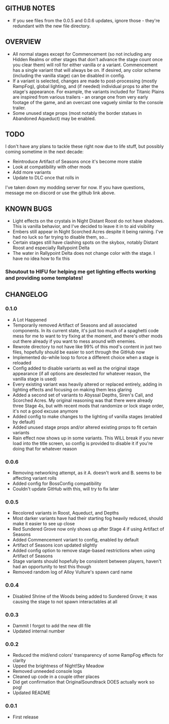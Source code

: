 ## GITHUB NOTES
- If you see files from the 0.0.5 and 0.0.6 updates, ignore those - they're redundant with the new file directory.

## OVERVIEW
- All normal stages except for Commencement (so not including any Hidden Realms or other stages that don't advance the stage count once you clear them) will roll for either vanilla or a variant. Commencement has a single variant that will always be on. If desired, any color scheme (including the vanilla stage) can be disabled in config.
- If a variant is selected, changes are made to post-processing (mostly RampFog), global lighting, and (if needed) individual props to alter the stage's appearance. For example, the variants included for Titanic Plains are inspired from various trailers - an orange one from very early footage of the game, and an overcast one vaguely similar to the console trailer.
- Some unused stage props (most notably the border statues in Abandoned Aqueduct) may be enabled.

## TODO
I don't have any plans to tackle these right now due to life stuff, but possibly coming sometime in the next decade:
- Reintroduce Artifact of Seasons once it's become more stable
- Look at compatibility with other mods
- Add more variants
- Update to DLC once that rolls in

I've taken down my modding server for now. If you have questions, message me on discord or use the github link above.

## KNOWN BUGS
- Light effects on the crystals in Night Distant Roost do not have shadows. This is vanilla behavior, and I've decided to leave it in to aid visibility
- Embers still appear in Night Scorched Acres despite it being raining. I've had no luck so far trying to disable them, so...
- Certain stages still have clashing spots on the skybox, notably Distant Roost and especially Rallypoint Delta
- The water in Rallypoint Delta does not change color with the stage. I have no idea how to fix this

### Shoutout to HIFU for helping me get lighting effects working and providing some templates!

## CHANGELOG

### 0.1.0
- A Lot Happened
- Temporarily removed Artifact of Seasons and all associated components. In its current state, it's just too much of a spaghetti code mess for me to want to try fixing at the moment, and there's other mods out there already if you want to mess around with enemies.
- Rewrote directory to not have like 99% of this mod's content in just two files, hopefully should be easier to sort through the GitHub now
- Implemented do-while loop to force a different choice when a stage is reloaded
- Config added to disable variants as well as the original stage appearance (if all options are deselected for whatever reason, the vanilla stage is used)
- Every existing variant was heavily altered or replaced entirely, adding in lighting effects and focusing on making them less glaring
- Added a second set of variants to Abyssal Depths, Siren's Call, and Scorched Acres. My original reasoning was that there were already three Stage 4s, but with recent mods that randomize or lock stage order, it's not a good excuse anymore
- Added config to make changes to the lighting of vanilla stages (enabled by default)
- Added unused stage props and/or altered existing props to fit certain variants
- Rain effect now shows up in some variants. This WILL break if you never load into the title screen, so config is provided to disable it if you're doing that for whatever reason

### 0.0.6
- Removing networking attempt, as it A. doesn't work and B. seems to be affecting variant rolls
- Added config for BossConfig compatibility
- Couldn't update GitHub with this, will try to fix later

### 0.0.5
- Recolored variants in Roost, Aqueduct, and Depths
- Most darker variants have had their starting fog heavily reduced, should make it easier to see up close
- Red Sundered Grove now only shows up after Stage 4 if using Artifact of Seasons
- Added Commencement variant to config, enabled by default
- Artifact of Seasons icon updated slightly
- Added config option to remove stage-based restrictions when using Artifact of Seasons
- Stage variants should hopefully be consistent between players, haven't had an opportunity to test this though
- Removed random log of Alloy Vulture's spawn card name

### 0.0.4
- Disabled Shrine of the Woods being added to Sundered Grove; it was causing the stage to not spawn interactables at all

### 0.0.3
- Dammit I forgot to add the new dll file
- Updated internal number

### 0.0.2
- Reduced the mid/end colors' transparency of some RampFog effects for clarity
- Upped the brightness of Night!Sky Meadow
- Removed unneeded console logs
- Cleaned up code in a couple other places
- Did get confirmation that OriginalSoundtrack DOES actually work so pog!
- Updated README

### 0.0.1
- First release
